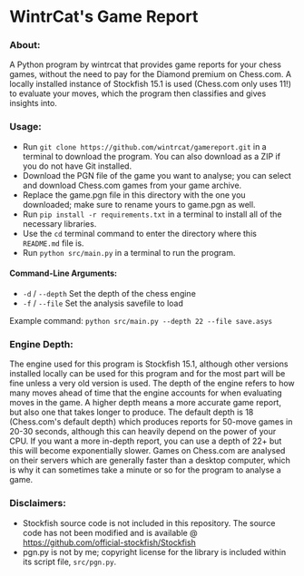 # **WintrCat's Game Report**

### **About**:
A Python program by wintrcat that provides game reports for your chess games, without the need to pay for the Diamond premium on Chess.com. A locally installed instance of Stockfish 15.1 is used (Chess.com only uses 11!) to evaluate your moves, which the program then classifies and gives insights into. 

### **Usage**:
- Run `git clone https://github.com/wintrcat/gamereport.git` in a terminal to download the program. You can also download as a ZIP if you do not have Git installed.
- Download the PGN file of the game you want to analyse; you can select and download Chess.com games from your game archive.
- Replace the game.pgn file in this directory with the one you downloaded; make sure to rename yours to game.pgn as well.
- Run `pip install -r requirements.txt` in a terminal to install all of the necessary libraries.
- Use the `cd` terminal command to enter the directory where this `README.md` file is.
- Run `python src/main.py` in a terminal to run the program.

#### **Command-Line Arguments:**
- `-d` / `--depth` Set the depth of the chess engine
- `-f` / `--file` Set the analysis savefile to load

Example command: `python src/main.py --depth 22 --file save.asys`

### **Engine Depth:**
The engine used for this program is Stockfish 15.1, although other versions installed locally can be used for this program and for the most part will be fine unless a very old version is used. The depth of the engine refers to how many moves ahead of time that the engine accounts for when evaluating moves in the game. A higher depth means a more accurate game report, but also one that takes longer to produce. The default depth is 18 (Chess.com's default depth) which produces reports for 50-move games in 20-30 seconds, although this can heavily depend on the power of your CPU. If you want a more in-depth report, you can use a depth of 22+ but this will become exponentially slower. Games on Chess.com are analysed on their servers which are generally faster than a desktop computer, which is why it can sometimes take a minute or so for the program to analyse a game.

### **Disclaimers**:
- Stockfish source code is not included in this repository. The source code has not been modified and is available @ https://github.com/official-stockfish/Stockfish
- pgn.py is not by me; copyright license for the library is included within its script file, `src/pgn.py`.